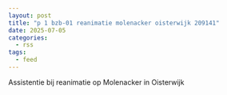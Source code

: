 ```yaml
---
layout: post
title: "p 1 bzb-01 reanimatie molenacker oisterwijk 209141"
date: 2025-07-05
categories: 
  - rss
tags: 
  - feed
---
```


Assistentie bij reanimatie op Molenacker in Oisterwijk
